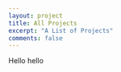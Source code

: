 ```yaml
---
layout: project
title: All Projects
excerpt: "A List of Projects"
comments: false
---
```


Hello hello
